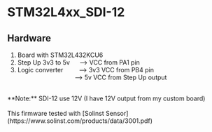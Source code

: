 # STM32L4xx_SDI-12

## Hardware  ##
1. Board with STM32L432KCU6<br/>
2. Step Up 3v3 to 5v &emsp; --> VCC from PA1 pin<br/>
3. Logic converter &emsp;&emsp; --> 3v3 VCC from PB4 pin<br/>
 &emsp;&emsp;&emsp;&emsp;&emsp;&emsp;&emsp;&emsp;&emsp; --> 5v VCC from Step Up output<br/>
<br/>
**Note:** SDI-12 use 12V (I have 12V output from my custom board)<br/>
<br/>
This firmware tested with [Solinst Sensor](https://www.solinst.com/products/data/3001.pdf)<br/>
